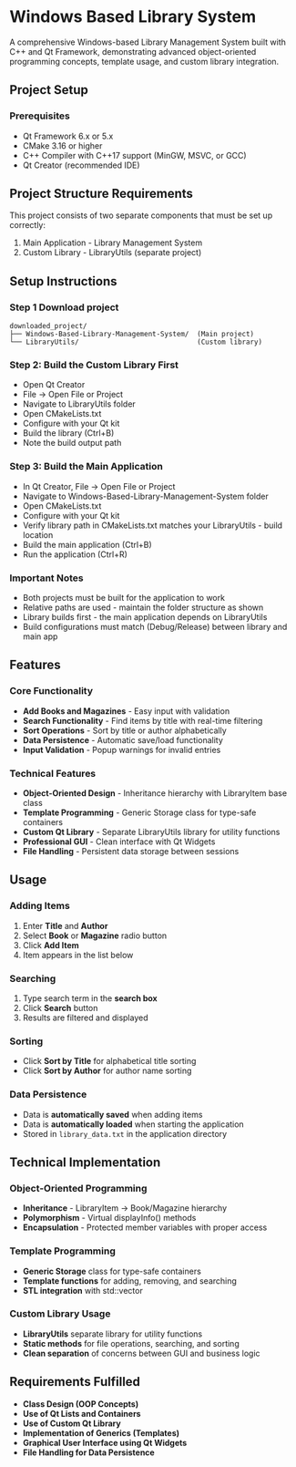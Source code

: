# Windows Based Library System

A comprehensive Windows-based Library Management System built with C++ and Qt Framework, demonstrating advanced object-oriented programming concepts, template usage, and custom library integration.

## Project Setup
### Prerequisites

- Qt Framework 6.x or 5.x
- CMake 3.16 or higher
- C++ Compiler with C++17 support (MinGW, MSVC, or GCC)
- Qt Creator (recommended IDE)

## Project Structure Requirements
This project consists of two separate components that must be set up correctly:

1. Main Application - Library Management System
2. Custom Library - LibraryUtils (separate project)

## Setup Instructions

### Step 1 Download project

```
downloaded_project/
├── Windows-Based-Library-Management-System/  (Main project)
└── LibraryUtils/                             (Custom library)
```
### Step 2: Build the Custom Library First

- Open Qt Creator
- File → Open File or Project
- Navigate to LibraryUtils folder
- Open CMakeLists.txt
- Configure with your Qt kit
- Build the library (Ctrl+B)
- Note the build output path 

### Step 3: Build the Main Application

- In Qt Creator, File → Open File or Project
- Navigate to Windows-Based-Library-Management-System folder
- Open CMakeLists.txt
- Configure with your Qt kit
- Verify library path in CMakeLists.txt matches your LibraryUtils - build location
- Build the main application (Ctrl+B)
- Run the application (Ctrl+R)

### Important Notes

- Both projects must be built for the application to work
- Relative paths are used - maintain the folder structure as shown
- Library builds first - the main application depends on LibraryUtils
- Build configurations must match (Debug/Release) between library and main app

## Features

### Core Functionality
- **Add Books and Magazines** - Easy input with validation
- **Search Functionality** - Find items by title with real-time filtering
- **Sort Operations** - Sort by title or author alphabetically
- **Data Persistence** - Automatic save/load functionality
- **Input Validation** - Popup warnings for invalid entries

### Technical Features
- **Object-Oriented Design** - Inheritance hierarchy with LibraryItem base class
- **Template Programming** - Generic Storage<T> class for type-safe containers
- **Custom Qt Library** - Separate LibraryUtils library for utility functions
- **Professional GUI** - Clean interface with Qt Widgets
- **File Handling** - Persistent data storage between sessions

## Usage

### Adding Items
1. Enter **Title** and **Author**
2. Select **Book** or **Magazine** radio button
3. Click **Add Item**
4. Item appears in the list below

### Searching
1. Type search term in the **search box**
2. Click **Search** button
3. Results are filtered and displayed

### Sorting
- Click **Sort by Title** for alphabetical title sorting
- Click **Sort by Author** for author name sorting

### Data Persistence
- Data is **automatically saved** when adding items
- Data is **automatically loaded** when starting the application
- Stored in `library_data.txt` in the application directory

## Technical Implementation

### Object-Oriented Programming
- **Inheritance** - LibraryItem → Book/Magazine hierarchy
- **Polymorphism** - Virtual displayInfo() methods
- **Encapsulation** - Protected member variables with proper access

### Template Programming
- **Generic Storage<T>** class for type-safe containers
- **Template functions** for adding, removing, and searching
- **STL integration** with std::vector

### Custom Library Usage
- **LibraryUtils** separate library for utility functions
- **Static methods** for file operations, searching, and sorting
- **Clean separation** of concerns between GUI and business logic

## Requirements Fulfilled

- **Class Design (OOP Concepts)** 
- **Use of Qt Lists and Containers** 
- **Use of Custom Qt Library** 
- **Implementation of Generics (Templates)** 
- **Graphical User Interface using Qt Widgets** 
- **File Handling for Data Persistence** 

